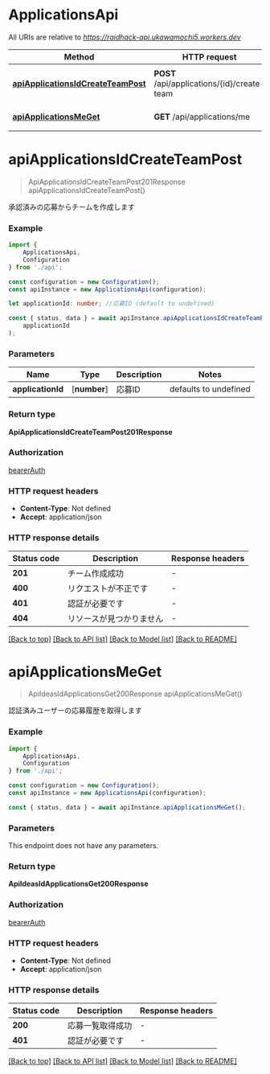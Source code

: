 # ApplicationsApi

All URIs are relative to *https://raidhack-api.ukawamochi5.workers.dev*

|Method | HTTP request | Description|
|------------- | ------------- | -------------|
|[**apiApplicationsIdCreateTeamPost**](#apiapplicationsidcreateteampost) | **POST** /api/applications/{id}/create-team | 承認済み応募からチーム作成|
|[**apiApplicationsMeGet**](#apiapplicationsmeget) | **GET** /api/applications/me | 自分の応募一覧取得|

# **apiApplicationsIdCreateTeamPost**
> ApiApplicationsIdCreateTeamPost201Response apiApplicationsIdCreateTeamPost()

承認済みの応募からチームを作成します

### Example

```typescript
import {
    ApplicationsApi,
    Configuration
} from './api';

const configuration = new Configuration();
const apiInstance = new ApplicationsApi(configuration);

let applicationId: number; //応募ID (default to undefined)

const { status, data } = await apiInstance.apiApplicationsIdCreateTeamPost(
    applicationId
);
```

### Parameters

|Name | Type | Description  | Notes|
|------------- | ------------- | ------------- | -------------|
| **applicationId** | [**number**] | 応募ID | defaults to undefined|


### Return type

**ApiApplicationsIdCreateTeamPost201Response**

### Authorization

[bearerAuth](../README.md#bearerAuth)

### HTTP request headers

 - **Content-Type**: Not defined
 - **Accept**: application/json


### HTTP response details
| Status code | Description | Response headers |
|-------------|-------------|------------------|
|**201** | チーム作成成功 |  -  |
|**400** | リクエストが不正です |  -  |
|**401** | 認証が必要です |  -  |
|**404** | リソースが見つかりません |  -  |

[[Back to top]](#) [[Back to API list]](../README.md#documentation-for-api-endpoints) [[Back to Model list]](../README.md#documentation-for-models) [[Back to README]](../README.md)

# **apiApplicationsMeGet**
> ApiIdeasIdApplicationsGet200Response apiApplicationsMeGet()

認証済みユーザーの応募履歴を取得します

### Example

```typescript
import {
    ApplicationsApi,
    Configuration
} from './api';

const configuration = new Configuration();
const apiInstance = new ApplicationsApi(configuration);

const { status, data } = await apiInstance.apiApplicationsMeGet();
```

### Parameters
This endpoint does not have any parameters.


### Return type

**ApiIdeasIdApplicationsGet200Response**

### Authorization

[bearerAuth](../README.md#bearerAuth)

### HTTP request headers

 - **Content-Type**: Not defined
 - **Accept**: application/json


### HTTP response details
| Status code | Description | Response headers |
|-------------|-------------|------------------|
|**200** | 応募一覧取得成功 |  -  |
|**401** | 認証が必要です |  -  |

[[Back to top]](#) [[Back to API list]](../README.md#documentation-for-api-endpoints) [[Back to Model list]](../README.md#documentation-for-models) [[Back to README]](../README.md)

